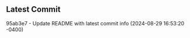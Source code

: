 
## Latest Commit
95ab3e7 - Update README with latest commit info (2024-08-29 16:53:20 -0400) <Yunxi-Zhou>
